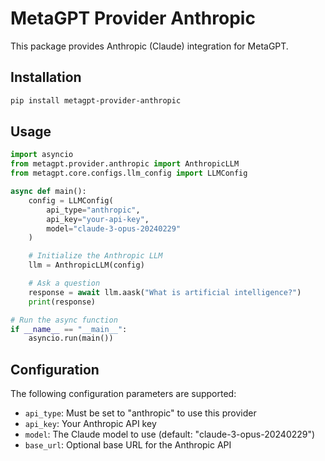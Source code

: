 # MetaGPT Provider Anthropic

This package provides Anthropic (Claude) integration for MetaGPT.

## Installation

```bash
pip install metagpt-provider-anthropic
```

## Usage

```python
import asyncio
from metagpt.provider.anthropic import AnthropicLLM
from metagpt.core.configs.llm_config import LLMConfig

async def main():
    config = LLMConfig(
        api_type="anthropic",
        api_key="your-api-key",
        model="claude-3-opus-20240229"
    )

    # Initialize the Anthropic LLM
    llm = AnthropicLLM(config)

    # Ask a question
    response = await llm.aask("What is artificial intelligence?")
    print(response)

# Run the async function
if __name__ == "__main__":
    asyncio.run(main())
```

## Configuration

The following configuration parameters are supported:

- `api_type`: Must be set to "anthropic" to use this provider
- `api_key`: Your Anthropic API key
- `model`: The Claude model to use (default: "claude-3-opus-20240229")
- `base_url`: Optional base URL for the Anthropic API